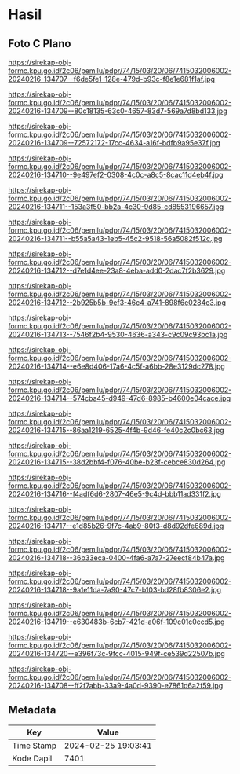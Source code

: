 # Hasil

## Foto C Plano

https://sirekap-obj-formc.kpu.go.id/2c06/pemilu/pdpr/74/15/03/20/06/7415032006002-20240216-134707--f6de5fe1-128e-479d-b93c-f8e1e681f1af.jpg

https://sirekap-obj-formc.kpu.go.id/2c06/pemilu/pdpr/74/15/03/20/06/7415032006002-20240216-134709--80c18135-63c0-4657-83d7-569a7d8bd133.jpg

https://sirekap-obj-formc.kpu.go.id/2c06/pemilu/pdpr/74/15/03/20/06/7415032006002-20240216-134709--72572172-17cc-4634-a16f-bdfb9a95e37f.jpg

https://sirekap-obj-formc.kpu.go.id/2c06/pemilu/pdpr/74/15/03/20/06/7415032006002-20240216-134710--9e497ef2-0308-4c0c-a8c5-8cac11d4eb4f.jpg

https://sirekap-obj-formc.kpu.go.id/2c06/pemilu/pdpr/74/15/03/20/06/7415032006002-20240216-134711--153a3f50-bb2a-4c30-9d85-cd8553196657.jpg

https://sirekap-obj-formc.kpu.go.id/2c06/pemilu/pdpr/74/15/03/20/06/7415032006002-20240216-134711--b55a5a43-1eb5-45c2-9518-56a5082f512c.jpg

https://sirekap-obj-formc.kpu.go.id/2c06/pemilu/pdpr/74/15/03/20/06/7415032006002-20240216-134712--d7e1d4ee-23a8-4eba-add0-2dac7f2b3629.jpg

https://sirekap-obj-formc.kpu.go.id/2c06/pemilu/pdpr/74/15/03/20/06/7415032006002-20240216-134712--2b925b5b-9ef3-46c4-a741-898f6e0284e3.jpg

https://sirekap-obj-formc.kpu.go.id/2c06/pemilu/pdpr/74/15/03/20/06/7415032006002-20240216-134713--7546f2b4-9530-4636-a343-c9c09c93bc1a.jpg

https://sirekap-obj-formc.kpu.go.id/2c06/pemilu/pdpr/74/15/03/20/06/7415032006002-20240216-134714--e6e8d406-17a6-4c5f-a6bb-28e3129dc278.jpg

https://sirekap-obj-formc.kpu.go.id/2c06/pemilu/pdpr/74/15/03/20/06/7415032006002-20240216-134714--574cba45-d949-47d6-8985-b4600e04cace.jpg

https://sirekap-obj-formc.kpu.go.id/2c06/pemilu/pdpr/74/15/03/20/06/7415032006002-20240216-134715--86aa1219-6525-4f4b-9d46-fe40c2c0bc63.jpg

https://sirekap-obj-formc.kpu.go.id/2c06/pemilu/pdpr/74/15/03/20/06/7415032006002-20240216-134715--38d2bbf4-f076-40be-b23f-cebce830d264.jpg

https://sirekap-obj-formc.kpu.go.id/2c06/pemilu/pdpr/74/15/03/20/06/7415032006002-20240216-134716--f4adf6d6-2807-46e5-9c4d-bbb11ad331f2.jpg

https://sirekap-obj-formc.kpu.go.id/2c06/pemilu/pdpr/74/15/03/20/06/7415032006002-20240216-134717--e1d85b26-9f7c-4ab9-80f3-d8d92dfe689d.jpg

https://sirekap-obj-formc.kpu.go.id/2c06/pemilu/pdpr/74/15/03/20/06/7415032006002-20240216-134718--36b33eca-0400-4fa6-a7a7-27eecf84b47a.jpg

https://sirekap-obj-formc.kpu.go.id/2c06/pemilu/pdpr/74/15/03/20/06/7415032006002-20240216-134718--9a1e11da-7a90-47c7-b103-bd28fb8306e2.jpg

https://sirekap-obj-formc.kpu.go.id/2c06/pemilu/pdpr/74/15/03/20/06/7415032006002-20240216-134719--e630483b-6cb7-421d-a06f-109c01c0ccd5.jpg

https://sirekap-obj-formc.kpu.go.id/2c06/pemilu/pdpr/74/15/03/20/06/7415032006002-20240216-134720--e396f73c-9fcc-4015-949f-ce539d22507b.jpg

https://sirekap-obj-formc.kpu.go.id/2c06/pemilu/pdpr/74/15/03/20/06/7415032006002-20240216-134708--ff2f7abb-33a9-4a0d-9390-e7861d6a2f59.jpg


## Metadata

| Key        | Value               |
| ---------- | ------------------- |
| Time Stamp | 2024-02-25 19:03:41 |
| Kode Dapil | 7401                |



